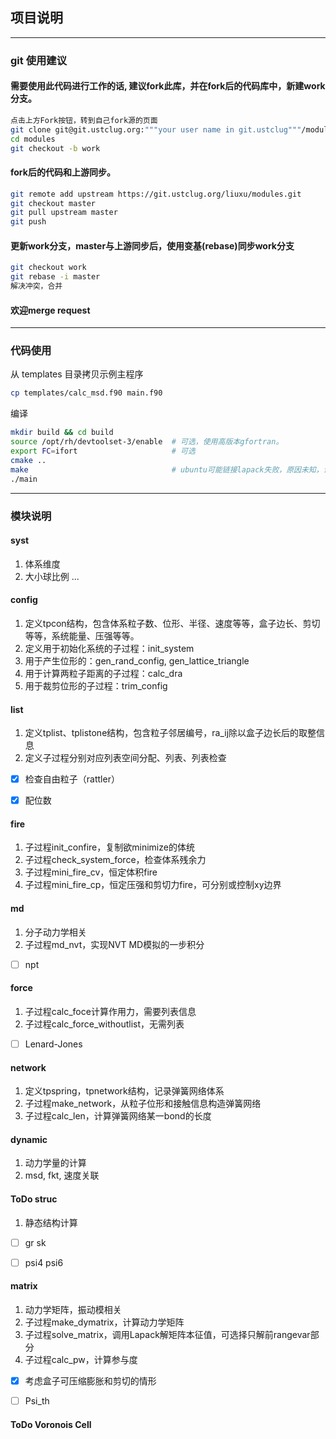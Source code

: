 ## 项目说明
------

### git 使用建议
#### 需要使用此代码进行工作的话, 建议fork此库，并在fork后的代码库中，新建work分支。
```bash
点击上方Fork按钮，转到自己fork源的页面
git clone git@git.ustclug.org:"""your user name in git.ustclug"""/modules.git
cd modules
git checkout -b work
```
#### fork后的代码和上游同步。
```bash
git remote add upstream https://git.ustclug.org/liuxu/modules.git
git checkout master
git pull upstream master
git push 
```
#### 更新work分支，master与上游同步后，使用变基(rebase)同步work分支
```bash
git checkout work
git rebase -i master
解决冲突，合并
```
#### 欢迎merge request

-----
### 代码使用
从 templates 目录拷贝示例主程序
```bash
cp templates/calc_msd.f90 main.f90
```
编译
```bash
mkdir build && cd build
source /opt/rh/devtoolset-3/enable  # 可选，使用高版本gfortran。
export FC=ifort                     # 可选
cmake ..
make                                # ubuntu可能链接lapack失败，原因未知，请使用RedHat系linux系统
./main
```

-----
### 模块说明
#### syst
1. 体系维度
2. 大小球比例
...


#### config
1. 定义tpcon结构，包含体系粒子数、位形、半径、速度等等，盒子边长、剪切等等，系统能量、压强等等。
2. 定义用于初始化系统的子过程：init_system
3. 用于产生位形的：gen_rand_config, gen_lattice_triangle
4. 用于计算两粒子距离的子过程：calc_dra
5. 用于裁剪位形的子过程：trim_config


#### list
1. 定义tplist、tplistone结构，包含粒子邻居编号，ra_ij除以盒子边长后的取整信息
2. 定义子过程分别对应列表空间分配、列表、列表检查

- [x] 检查自由粒子（rattler）
- [x] 配位数


#### fire
1. 子过程init_confire，复制欲minimize的体统
2. 子过程check_system_force，检查体系残余力
3. 子过程mini_fire_cv，恒定体积fire
4. 子过程mini_fire_cp，恒定压强和剪切力fire，可分别或控制xy边界


#### md
1. 分子动力学相关
2. 子过程md_nvt，实现NVT MD模拟的一步积分

- [ ] npt


#### force
1. 子过程calc_foce计算作用力，需要列表信息
2. 子过程calc_force_withoutlist，无需列表

- [ ] Lenard-Jones


#### network
1. 定义tpspring，tpnetwork结构，记录弹簧网络体系
2. 子过程make_network，从粒子位形和接触信息构造弹簧网络
3. 子过程calc_len，计算弹簧网络某一bond的长度


#### dynamic
1. 动力学量的计算
2. msd, fkt, 速度关联


#### ToDo struc
1. 静态结构计算

- [ ] gr sk
- [ ] psi4 psi6


#### matrix
1. 动力学矩阵，振动模相关
2. 子过程make_dymatrix，计算动力学矩阵
3. 子过程solve_matrix，调用Lapack解矩阵本征值，可选择只解前rangevar部分
4. 子过程calc_pw，计算参与度

- [x] 考虑盒子可压缩膨胀和剪切的情形
- [ ] Psi_th


#### ToDo Voronois Cell
